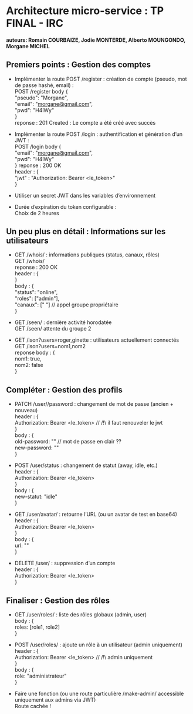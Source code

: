 # Architecture micro-service : TP FINAL - IRC
#### auteurs: Romain COURBAIZE, Jodie MONTERDE, Alberto MOUNGONDO, Morgane MICHEL


## Premiers points : Gestion des comptes

* Implémenter la route POST /register : création de compte (pseudo, mot de passe hashé, email) :  
POST /register body {  
    "pseudo": "Morgane",  
    "email": "morgane@gmail.com",  
    "pwd": "H4iWy"  
}  
reponse : 201 Created : Le compte a été créé avec succès

* Implémenter la route POST /login : authentification et génération d’un JWT :  
POST /login body {  
    "email": "morgane@gmail.com",  
    "pwd": "H4iWy"  
}
reponse : 200 OK  
header : {  
    "jwt" : "Authorization: Bearer <le_token>"  
}  

* Utiliser un secret JWT dans les variables d’environnement  

* Durée d’expiration du token configurable :  
Choix de 2 heures  

## Un peu plus en détail : Informations sur les utilisateurs

* GET /whois/<pseudo> : informations publiques (status, canaux, rôles)  
GET /whois/<pseudo>  
reponse : 200 OK  
header : {  
}  
body : {  
    "status": "online",  
    "roles": ["admin"],  
    "canaux": [" "] // appel groupe propriétaire  
}  

* GET /seen/<pseudo> : dernière activité horodatée  
GET /seen/<pseudo> attente du groupe 2  

* GET /ison?users=roger,ginette : utilisateurs actuellement connectés  
GET /ison?users=nom1,nom2  
reponse body : {  
    nom1: true,  
    nom2: false  
}  

## Compléter : Gestion des profils
* PATCH /user/<pseudo>/password : changement de mot de passe (ancien + nouveau)  
header : {  
    Authorization: Bearer <le_token> // /!\ il faut renouveler le jwt  
}  
body : {  
    old-password: "" // mot de passe en clair ??  
    new-password: ""  
}  

* POST /user/status : changement de statut (away, idle, etc.)  
header : {  
    Authorization: Bearer <le_token>  
}  
body : {  
    new-statut: "idle"  
}  

* GET /user/avatar/<pseudo> : retourne l’URL (ou un avatar de test en base64)  
header : {  
    Authorization: Bearer <le_token>  
}  
body : {  
    url: ""   
}  

* DELETE /user/<pseudo> : suppression d’un compte  
header : {  
    Authorization: Bearer <le_token>  
}  

## Finaliser : Gestion des rôles
* GET /user/roles/<pseudo> : liste des rôles globaux (admin, user)  
body : {  
    roles: [role1, role2]  
}  

* POST /user/roles/<pseudo> : ajoute un rôle à un utilisateur (admin uniquement)  
header : {  
    Authorization: Bearer <le_token> // /!\ admin uniquement  
}  
body : {  
    role: "administrateur"  
}  

* Faire une fonction (ou une route particulière /make-admin/<pseudo> accessible uniquement aux admins via JWT)  
Route cachée !    
